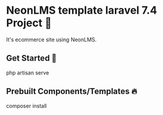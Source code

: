 
  # NeonLMS template laravel 7.4 Project 📝  
  It's ecommerce site using NeonLMS.  
  
  ## Get Started 🚀  
  php artisan serve  
  
  ## Prebuilt Components/Templates 🔥  
  composer install

 
